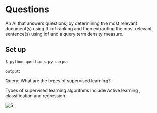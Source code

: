 # Questions

An AI that answers questions, by determining the most relevant document(s) using tf-idf ranking and then extracting the most relevant sentence(s) using idf and a query term density measure.

## Set up

`$ python questions.py corpus`

`output`:

Query: What are the types of supervised learning?

Types of supervised learning algorithms include Active learning , classification and regression.


![5](https://user-images.githubusercontent.com/96381612/206855902-49808234-b717-4625-a0af-f83665223aaf.png)

